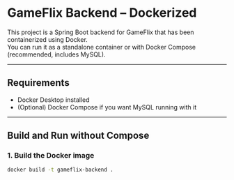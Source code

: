 # GameFlix Backend – Dockerized

This project is a Spring Boot backend for GameFlix that has been containerized using Docker.  
You can run it as a standalone container or with Docker Compose (recommended, includes MySQL).

---

## **Requirements**
- Docker Desktop installed
- (Optional) Docker Compose if you want MySQL running with it

---

## **Build and Run without Compose**

### 1. Build the Docker image
```bash
docker build -t gameflix-backend .